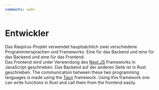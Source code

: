 ```yaml
---
comments: wahr
---
```


# Entwickler
Das Raspirus-Projekt verwendet hauptsächlich zwei verschiedene Programmiersprachen und Frameworks. Eine für das Backend und eine für das Backend und eine für das Frontend. \
Das Frontend wird unter Verwendung des [Next.JS](https://nextjs.org/) Frameworks in JavaScript geschrieben. Das Backend auf der anderen Seite ist in Rust geschrieben. The communication between these two programming languages is made using the [Tauri](https://tauri.app/) framework. Using this framework one can write functions in Rust and call them from the frontend easily.